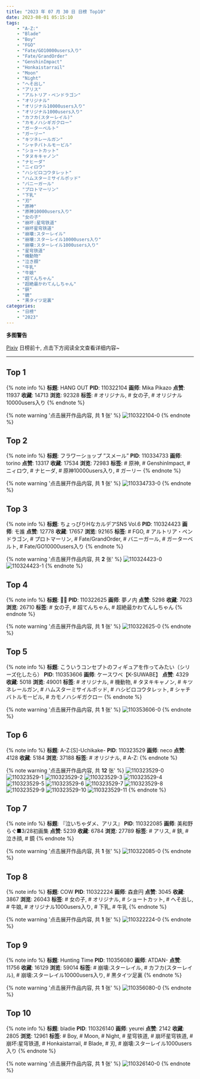 ```yaml
---
title: "2023 年 07 月 30 日 日榜 Top10"
date: 2023-08-01 05:15:10
tags:
    - "A-Z:"
    - "Blade"
    - "Boy"
    - "FGO"
    - "Fate/GO10000users入り"
    - "Fate/GrandOrder"
    - "GenshinImpact"
    - "Honkaistarrail"
    - "Moon"
    - "Night"
    - "へそ出し"
    - "アリス"
    - "アルトリア・ペンドラゴン"
    - "オリジナル"
    - "オリジナル10000users入り"
    - "オリジナル1000users入り"
    - "カフカ(スターレイル)"
    - "カモノハシギガクロー"
    - "ガーターベルト"
    - "ガーリー"
    - "キツネレールガン"
    - "シャチバトルモービル"
    - "ショートカット"
    - "タヌキキャノン"
    - "ナヒーダ"
    - "ニィロウ"
    - "ハシビロコウタレット"
    - "ハムスターミサイルポッド"
    - "バニーガール"
    - "プロトマーリン"
    - "下乳"
    - "刃"
    - "原神"
    - "原神10000users入り"
    - "女の子"
    - "崩坏:星穹铁道"
    - "崩坏星穹铁道"
    - "崩壊:スターレイル"
    - "崩壊:スターレイル10000users入り"
    - "崩壊:スターレイル1000users入り"
    - "星穹铁道"
    - "機動物"
    - "泣き顔"
    - "牛乳"
    - "牛娘"
    - "超てんちゃん"
    - "超絶最かわてんしちゃん"
    - "鋏"
    - "鏡"
    - "黒タイツ足裏"
categories:
    - "日榜"
    - "2023"
---
```


<i class="fa fa-triangle-exclamation"></i>**多图警告**<i class="fa fa-triangle-exclamation"></i>

[Pixiv](https://www.pixiv.net/) 日榜前十, 点击下方阅读全文查看详细内容~

<!-- more -->

---

## Top 1

{% note info %}
**标题**: HANG OUT
**PID**: 110322104 **画师**: Mika Pikazo
**点赞**: 11937 **收藏**: 14713 **浏览**: 92328
**标签**: # オリジナル, # 女の子, # オリジナル10000users入り
{% endnote %}

{% note warning '点击展开作品内容, 共 **1** 张' %}
![110322104-0](https://i.pixiv.re/img-original/img/2023/07/29/00/00/10/110322104_p0.png)
{% endnote %}

## Top 2

{% note info %}
**标题**: フラワーショップ ”スメール”
**PID**: 110334733 **画师**: torino
**点赞**: 13317 **收藏**: 17534 **浏览**: 72983
**标签**: # 原神, # GenshinImpact, # ニィロウ, # ナヒーダ, # 原神10000users入り, # ガーリー
{% endnote %}

{% note warning '点击展开作品内容, 共 **1** 张' %}
![110334733-0](https://i.pixiv.re/img-original/img/2023/07/29/12/11/54/110334733_p0.jpg)
{% endnote %}

## Top 3

{% note info %}
**标题**: ちょっぴりHなカルデアSNS Vol.6
**PID**: 110324423 **画师**: モ誰
**点赞**: 12778 **收藏**: 17657 **浏览**: 92165
**标签**: # FGO, # アルトリア・ペンドラゴン, # プロトマーリン, # Fate/GrandOrder, # バニーガール, # ガーターベルト, # Fate/GO10000users入り
{% endnote %}

{% note warning '点击展开作品内容, 共 **2** 张' %}
![110324423-0](https://i.pixiv.re/img-original/img/2023/07/29/01/02/48/110324423_p0.png)
![110324423-1](https://i.pixiv.re/img-original/img/2023/07/29/01/02/48/110324423_p1.png)
{% endnote %}

## Top 4

{% note info %}
**标题**: 💜💙
**PID**: 110322625 **画师**: 夢ノ内
**点赞**: 5298 **收藏**: 7023 **浏览**: 26710
**标签**: # 女の子, # 超てんちゃん, # 超絶最かわてんしちゃん
{% endnote %}

{% note warning '点击展开作品内容, 共 **1** 张' %}
![110322625-0](https://i.pixiv.re/img-original/img/2023/07/29/00/04/46/110322625_p0.jpg)
{% endnote %}

## Top 5

{% note info %}
**标题**: こういうコンセプトのフィギュアを作ってみたい（シリーズ化したら）
**PID**: 110353606 **画师**: ケースワベ【K-SUWABE】
**点赞**: 4329 **收藏**: 5018 **浏览**: 49001
**标签**: # オリジナル, # 機動物, # タヌキキャノン, # キツネレールガン, # ハムスターミサイルポッド, # ハシビロコウタレット, # シャチバトルモービル, # カモノハシギガクロー
{% endnote %}

{% note warning '点击展开作品内容, 共 **1** 张' %}
![110353606-0](https://i.pixiv.re/img-original/img/2023/07/30/02/39/36/110353606_p0.jpg)
{% endnote %}

## Top 6

{% note info %}
**标题**: A-Z:[S]-Uchikake-
**PID**: 110323529 **画师**: neco
**点赞**: 4128 **收藏**: 5184 **浏览**: 37188
**标签**: # オリジナル, # A-Z:
{% endnote %}

{% note warning '点击展开作品内容, 共 **12** 张' %}
![110323529-0](https://i.pixiv.re/img-original/img/2023/07/29/00/30/19/110323529_p0.jpg)
![110323529-1](https://i.pixiv.re/img-original/img/2023/07/29/00/30/19/110323529_p1.jpg)
![110323529-2](https://i.pixiv.re/img-original/img/2023/07/29/00/30/19/110323529_p2.jpg)
![110323529-3](https://i.pixiv.re/img-original/img/2023/07/29/00/30/19/110323529_p3.jpg)
![110323529-4](https://i.pixiv.re/img-original/img/2023/07/29/00/30/19/110323529_p4.jpg)
![110323529-5](https://i.pixiv.re/img-original/img/2023/07/29/00/30/19/110323529_p5.jpg)
![110323529-6](https://i.pixiv.re/img-original/img/2023/07/29/00/30/19/110323529_p6.jpg)
![110323529-7](https://i.pixiv.re/img-original/img/2023/07/29/00/30/19/110323529_p7.jpg)
![110323529-8](https://i.pixiv.re/img-original/img/2023/07/29/00/30/19/110323529_p8.jpg)
![110323529-9](https://i.pixiv.re/img-original/img/2023/07/29/00/30/19/110323529_p9.jpg)
![110323529-10](https://i.pixiv.re/img-original/img/2023/07/29/00/30/19/110323529_p10.jpg)
![110323529-11](https://i.pixiv.re/img-original/img/2023/07/29/00/30/19/110323529_p11.jpg)
{% endnote %}

## Top 7

{% note info %}
**标题**: 『泣いちゃダメ、アリス』
**PID**: 110322085 **画师**: 美和野らぐ■3/28初画集
**点赞**: 5239 **收藏**: 6784 **浏览**: 27789
**标签**: # アリス, # 鋏, # 泣き顔, # 鏡
{% endnote %}

{% note warning '点击展开作品内容, 共 **1** 张' %}
![110322085-0](https://i.pixiv.re/img-original/img/2023/07/29/00/00/07/110322085_p0.png)
{% endnote %}

## Top 8

{% note info %}
**标题**: COW
**PID**: 110322224 **画师**: 森倉円
**点赞**: 3045 **收藏**: 3867 **浏览**: 26043
**标签**: # 女の子, # オリジナル, # ショートカット, # へそ出し, # 牛娘, # オリジナル1000users入り, # 下乳, # 牛乳
{% endnote %}

{% note warning '点击展开作品内容, 共 **1** 张' %}
![110322224-0](https://i.pixiv.re/img-original/img/2023/07/29/00/00/43/110322224_p0.jpg)
{% endnote %}

## Top 9

{% note info %}
**标题**: Hunting Time
**PID**: 110356080 **画师**: ATDAN-
**点赞**: 11756 **收藏**: 16129 **浏览**: 59014
**标签**: # 崩壊:スターレイル, # カフカ(スターレイル), # 崩壊:スターレイル10000users入り, # 黒タイツ足裏
{% endnote %}

{% note warning '点击展开作品内容, 共 **1** 张' %}
![110356080-0](https://i.pixiv.re/img-original/img/2023/07/30/02/21/09/110356080_p0.jpg)
{% endnote %}

## Top 10

{% note info %}
**标题**: bladie
**PID**: 110326140 **画师**: yeurei
**点赞**: 2142 **收藏**: 2805 **浏览**: 12961
**标签**: # Boy, # Moon, # Night, # 星穹铁道, # 崩坏星穹铁道, # 崩坏:星穹铁道, # Honkaistarrail, # Blade, # 刃, # 崩壊:スターレイル1000users入り
{% endnote %}

{% note warning '点击展开作品内容, 共 **1** 张' %}
![110326140-0](https://i.pixiv.re/img-original/img/2023/07/29/02/21/42/110326140_p0.jpg)
{% endnote %}
